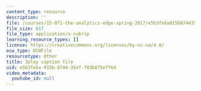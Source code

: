 ```yaml
---
content_type: resource
description: ''
file: /courses/15-071-the-analytics-edge-spring-2017/e5b3fe6a915b874435eff83b875eff64_VKFwl-T7Hs0.srt
file_size: 617
file_type: application/x-subrip
learning_resource_types: []
license: https://creativecommons.org/licenses/by-nc-sa/4.0/
ocw_type: OCWFile
resourcetype: Other
title: 3play caption file
uid: e5b3fe6a-915b-8744-35ef-f83b875eff64
video_metadata:
  youtube_id: null
---
```

